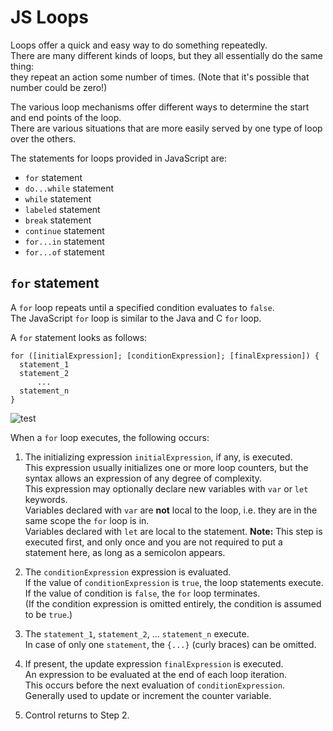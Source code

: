 # JS Loops

Loops offer a quick and easy way to do something repeatedly.  
There are many different kinds of loops, but they all essentially do the same thing:  
they repeat an action some number of times. (Note that it's possible that number could be zero!)

The various loop mechanisms offer different ways to determine the start and end points of the loop.  
There are various situations that are more easily served by one type of loop over the others.  

The statements for loops provided in JavaScript are:  
- `for` statement
- `do...while` statement
- `while` statement
- `labeled` statement
- `break` statement
- `continue` statement
- `for...in` statement
- `for...of` statement

## `for` statement
A `for` loop repeats until a specified condition evaluates to `false`.  
The JavaScript `for` loop is similar to the Java and C `for` loop.

A `for` statement looks as follows:
```
for ([initialExpression]; [conditionExpression]; [finalExpression]) {
  statement_1
  statement_2
      ...
  statement_n
}
```
![test](https://upload.wikimedia.org/wikipedia/commons/0/06/For-loop-diagram.png)  

When a `for` loop executes, the following occurs:
1. The initializing expression `initialExpression`, if any, is executed.  
   This expression usually initializes one or more loop counters, but the syntax allows an expression of any degree of complexity.  
   This expression may optionally declare new variables with `var` or `let` keywords.  
   Variables declared with `var` are **not** local to the loop, i.e. they are in the same scope the `for` loop is in.  
   Variables declared with `let` are local to the statement.
   **Note:** This step is executed first, and only once and you are not required to put a statement here, as long as a semicolon appears.  
   
2. The `conditionExpression` expression is evaluated.  
   If the value of `conditionExpression` is `true`, the loop statements execute.  
   If the value of condition is `false`, the `for` loop terminates.  
   (If the condition expression is omitted entirely, the condition is assumed to be `true`.)
3. The `statement_1`, `statement_2`, ... `statement_n` execute.  
   In case of only one `statement`, the `{...}` (curly braces) can be omitted.
4. If present, the update expression `finalExpression` is executed.  
   An expression to be evaluated at the end of each loop iteration.  
   This occurs before the next evaluation of `conditionExpression`.  
   Generally used to update or increment the counter variable.
5. Control returns to Step 2.

   
